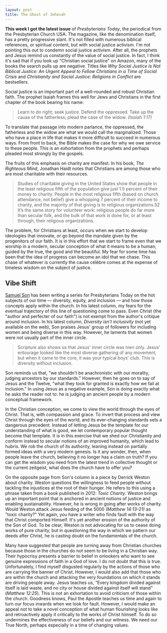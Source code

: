 ```yaml
---
layout: post
title: The Ghost of Jehovah
---
```


**This week I got the latest issue** of *Presbyterians Today*, the periodical from the Presbyterian Church USA. The magazine, like the denomination itself, has a pretty progressive slant. It's not filled with numerous biblical references, or spiritual content, but with social justice activism. I'm not pointing this out to condemn social justice activism. After all, the prophets and Jesus remind us constantly of the value of social justice. In fact, I think it's sad that if you look up "Christian social justice" on Amazon, many of the books the search pulls up are negative. Titles like _Why Social Justice Is Not Biblical Justice: An Urgent Appeal to Fellow Christians in a Time of Social Crisis_ and _Christianity and Social Justice: Religions in Conflict_ are bestsellers. 

Social justice is an important part of a well-rounded and robust Christian faith. The prophet Isaiah frames this well for Jews and Christians in the first chapter of the book bearing his name:

> Learn to do right; seek justice. Defend the oppressed. Take up the cause of the fatherless; plead the case of the widow. _(Isaiah 1:17)_

To translate that passage into modern parlance, the oppressed, the fatherless and the widow are what we would call the marginalized. Those who have a place in life that makes it more difficult to succeed in numerous ways. From front to back, the Bible makes the case for why we owe service to these people. This is an exhortation from the prophets and perhaps pleaded most strongly by the gospels. 

The fruits of this emphasis on charity are manifest. In his book, *The Righteous Mind*, Jonathan Haidt notes that Christians are among those who are most charitable with their resources.

> Studies of charitable giving in the United States show that people in the least religious fifth of the population give just 1.5 percent of their money to charity. People in the most religious fifth (based on church attendance, not belief) give a whopping 7 percent of their income to charity, and the majority of that giving is to religious organizations.52 It’s the same story for volunteer work: religious people do far more than secular folk, and the bulk of that work is done for, or at least through, their religious organizations.

The problem, for Christians at least, occurs when we start to develop ideologies that innovate, or go beyond the mandate given by the progenitors of our faith. It is in this effort that we start to frame even that we worship in a modern, secular conception of what it means to be a human, guided by the true, the good and the beautiful. My fear for some time has been that the idea of progress can become an idol that we chase. This chase of whatever is currently the cause célèbre comes at the expense of timeless wisdom on the subject of justice.

## Vibe Shift

[Samuel Son](https://www.presbyterianmission.org/today/author/samuel-sonpcusa-org/) has been writing a series for Presbyterians Today on the hot subjects of our time — diversity, equity, and inclusion — and how those concepts apply within the church. In his latest column, my fears for the eventual trajectory of this line of questioning come to pass. Even Christ (the "author and perfecter of our faith") is not exempt from the author's critique around inclusion. In his latest column, *Diversity isn't inclusivity* (not yet available on the web), Son praises Jesus' group of followers for including women and being diverse in this way. However, he laments that women were not usually part of the inner circle.

> Scripture also shows us that Jesus' inner circle was men only. Jesus' entourage looked like the most diverse gathering of any movement, but when it came to the core, it was your typical boys' club. This is diversity without inclusion. 

Son reminds us that, "we shouldn't be anachronistic with our morality, judging ancestors by our standards." However, then he goes on to say of Jesus and the Twelve, "what they took for granted is exactly how we fail at inclusion." In using Jesus as a negative example, Son is doing exactly what he asks the reader not to: he is judging an ancient people by a modern conceptual framework. 

In the Christian conception, we come to view the world through the eyes of Christ. That is, with compassion and grace. To invert that process and view Christ through the eyes of the world, and its ever-changing standards sets a dangerous precedent. Instead of letting Jesus be the template for our understanding of what is good, we let contemporary popular thought become that template. It is in this exercise that we shed our Christianity and conform instead to secular notions of an improved humanity, which lead to hubris. We rob the church of its authority, leaning instead on partially formed ideas with a very modern genesis. Is it any wonder, then, when people leave the church, believing it no longer has a claim on truth? If you can get the wisdom you need from the latest trend in collective thought or the current zeitgeist, what does the church have to offer you?

On the opposite page from Son's column is a piece by Derrick Weston about charity. Weston questions the willingness to feed people without tackling the injustices at the root of their hunger. He refers to this using a phrase taken from a book published in 2012: _Toxic Charity_. Weston brings up an important point that is anchored in ancient notions of justice and enabling sustainability. However, he is wrong in going after works of charity. Would Weston attack Jesus feeding of the 5000 _(Matthew 14:13-21)_ as "toxic charity?" Yet again, you have a writer who finds fault with the way that Christ comported Himself. It's yet another erosion of the authority of the Son of God. To be clear, Weston is not advocating for us to cease doing works of pure charity, but in questioning the way in which we pattern our deeds after Christ, he is casting doubt on the fundamentals of the church.

Many have suggested that people are turning away from Christian churches because those in the churches do not seem to be living in a Christian way. Their hypocrisy presents a barrier to belief in onlookers who want to see genuine expressions of faith in a God of love. I do not doubt that this is true. Unfortunately, I find myself disgusted regularly by the actions of those who are carrying the banner of Christ. However, I would also add that those who are within the church and attacking the very foundations on which it stands are driving people away. Jesus teaches us, “Every kingdom divided against itself is laid waste, and no city or house divided against itself will stand" (*Matthew 12:25*). This is not an exhortation to avoid criticism of those within the church. Goodness knows, Paul the Apostle teaches us time and again to turn our focus inwards when we look for fault. However, I would make an appeal not to take a novel conception of what human flourishing looks like and retroactively apply it critically to the works of Christ himself. To do so undermines the effectiveness of our beliefs and our witness. We need our True North, perhaps especially in a time of changing values.

 
 